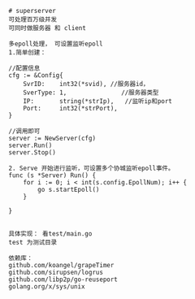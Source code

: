     # superserver
    可处理百万级并发
    可同时做服务器 和 client

    多epoll处理， 可设置监听epoll
    1.简单创建：
 
    //配置信息  
    cfg := &Config{ 
        SvrID:    int32(*svid), //服务器id，
        SverType: 1,               //服务器类型
        IP:       string(*strIp),   //监听ip和port
        Port:     int32(*strPort),
    }

    //调用即可
    server := NewServer(cfg)
    server.Run()
    server.Stop()
    
    2. Serve 开始进行监听，可设置多个协城监听epoll事件。
    func (s *Server) Run() {
        for i := 0; i < int(s.config.EpollNum); i++ {
            go s.startEpoll()
        }

    }


    具体实现： 看test/main.go
    test 为测试目录

    依赖库：
    github.com/koangel/grapeTimer
    github.com/sirupsen/logrus
    github.com/libp2p/go-reuseport
    golang.org/x/sys/unix
